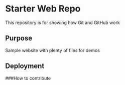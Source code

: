 # Starter Web Repo

This repository is for showing how Git and GitHub work

## Purpose

Sample website with plenty of files for demos

## Deployment

###How to contribute